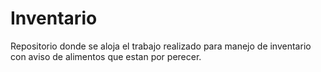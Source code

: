 Inventario
==========
Repositorio donde se aloja el trabajo realizado para manejo de inventario con aviso de alimentos
que estan por perecer.
